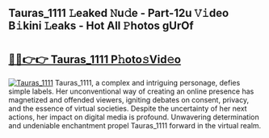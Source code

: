 ## Tauras_1111 𝙻eaked 𝙽u𝚍e - Part-12u 𝚅𝚒deo B𝚒kini 𝙻eaks - Hot All 𝙿hotos gUrOf

# <h2><a href="http://ld53cak.urlbe.top/?page=Tauras_1111">🔗🔗👉👉 Tauras_1111 P𝚑oto𝚜Vid𝚎o</a></h2>

[![Tauras_1111](https://i.imgur.com/eBuTRDB.gif)](http://ld53cak.urlbe.top/?page=Tauras_1111)
Tauras_1111, a complex and intriguing personage, defies simple labels. Her unconventional way of creating an online presence has magnetized and offended viewers, igniting debates on consent, privacy, and the essence of virtual societies. Despite the uncertainty of her next actions, her impact on digital media is profound. Unwavering determination and undeniable enchantment propel Tauras_1111 forward in the virtual realm.
